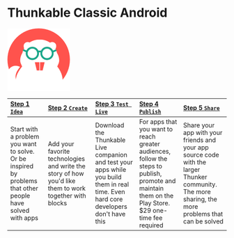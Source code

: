 # Thunkable Classic Android

![&quot;I got 99 problems but an app ain&apos;t one&quot; - o.g. Thunkable Beaver](../.gitbook/assets/thunkable-classic.png)

| [Step 1 `Idea`](sample-apps.md) | [Step 2 `Create`](create/) | [Step 3 `Test Live`](test-live/) | [Step 4 `Publish`](publish.md) | [Step 5 `Share`](share.md) |
| :--- | :--- | :--- | :--- | :--- |
| Start with a problem you want to solve. Or be inspired by problems that other people have solved with apps | Add your favorite technologies and write the story of how you'd like them to work together with blocks | Download the Thunkable Live companion and test your apps while you build them in real time. Even hard core developers don't have this | For apps that you want to reach greater audiences, follow the steps to publish, promote and maintain them on the Play Store. $29 one-time fee required | Share your app with your friends and your app source code with the larger Thunker community. The more sharing, the more problems that can be solved |

